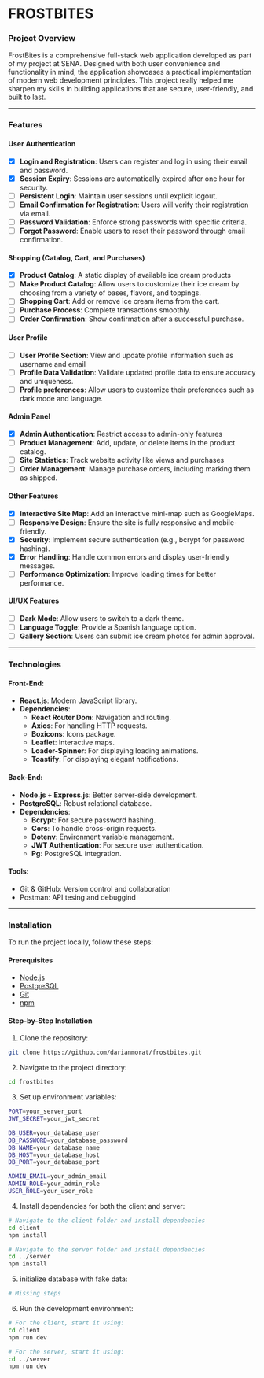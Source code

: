 # FROSTBITES

### Project Overview

FrostBites is a comprehensive full-stack web application developed as part of my project 
at SENA. Designed with both user convenience and functionality in mind, the application 
showcases a practical implementation of modern web development principles. This project 
really helped me sharpen my skills in building applications that are secure, 
user-friendly, and built to last.

---

### Features
#### User Authentication
- [x] **Login and Registration**: Users can register and log in using their email and password.
- [x] **Session Expiry**: Sessions are automatically expired after one hour for security.
- [ ] **Persistent Login**: Maintain user sessions until explicit logout.
- [ ] **Email Confirmation for Registration**: Users will verify their registration via email.
- [ ] **Password Validation**: Enforce strong passwords with specific criteria.
- [ ] **Forgot Password**: Enable users to reset their password through email confirmation.

#### Shopping (Catalog, Cart, and Purchases)
- [x] **Product Catalog**: A static display of available ice cream products
- [ ] **Make Product Catalog**: Allow users to customize their ice cream by choosing from a variety of bases, flavors, and toppings.
- [ ] **Shopping Cart**: Add or remove ice cream items from the cart.
- [ ] **Purchase Process**: Complete transactions smoothly.
- [ ] **Order Confirmation**: Show confirmation after a successful purchase.

#### User Profile
- [ ] **User Profile Section**: View and update profile information such as username and email
- [ ] **Profile Data Validation**: Validate updated profile data to ensure accuracy and uniqueness.
- [ ] **Profile preferences**: Allow users to customize their preferences such as dark mode and  language.

#### Admin Panel
- [x] **Admin Authentication**: Restrict access to admin-only features
- [ ] **Product Management**: Add, update, or delete items in the product catalog.
- [ ] **Site Statistics**: Track website activity like views and purchases
- [ ] **Order Management**: Manage purchase orders, including marking them as shipped.

#### Other Features
- [x] **Interactive Site Map**: Add an interactive mini-map such as GoogleMaps.
- [ ] **Responsive Design**: Ensure the site is fully responsive and mobile-friendly.
- [x] **Security**: Implement secure authentication (e.g., bcrypt for password hashing).
- [x] **Error Handling**: Handle common errors and display user-friendly messages.
- [ ] **Performance Optimization**: Improve loading times for better performance.

#### UI/UX Features
- [ ] **Dark Mode**: Allow users to switch to a dark theme.
- [ ] **Language Toggle**: Provide a Spanish language option.
- [ ] **Gallery Section**: Users can submit ice cream photos for admin approval.

---

### Technologies
#### Front-End:
- **React.js**: Modern JavaScript library.
- **Dependencies**:
  - **React Router Dom**: Navigation and routing.
  - **Axios**: For handling HTTP requests.
  - **Boxicons**: Icons package.
  - **Leaflet**: Interactive maps.
  - **Loader-Spinner**: For displaying loading animations.
  - **Toastify**: For displaying elegant notifications.

#### Back-End:
- **Node.js + Express.js**: Better server-side development.
- **PostgreSQL**: Robust relational database.
- **Dependencies**:
  - **Bcrypt**: For secure password hashing.
  - **Cors**: To handle cross-origin requests.
  - **Dotenv**: Environment variable management.
  - **JWT Authentication**: For secure user authentication.
  - **Pg**: PostgreSQL integration.

#### Tools:
- Git & GitHub: Version control and collaboration
- Postman: API tesing and debuggind

---

### Installation

To run the project locally, follow these steps:

#### Prerequisites

- [Node.js](https://nodejs.org/)
- [PostgreSQL](https://www.postgresql.org/)
- [Git](https://git-scm.com/)
- [npm](https://www.npmjs.com/)

#### Step-by-Step Installation

1. Clone the repository:

```bash
git clone https://github.com/darianmorat/frostbites.git
```

2. Navigate to the project directory:
```bash
cd frostbites
```

3. Set up environment variables:
```bash
PORT=your_server_port
JWT_SECRET=your_jwt_secret

DB_USER=your_database_user
DB_PASSWORD=your_database_password
DB_NAME=your_database_name
DB_HOST=your_database_host
DB_PORT=your_database_port

ADMIN_EMAIL=your_admin_email
ADMIN_ROLE=your_admin_role
USER_ROLE=your_user_role
```

4. Install dependencies for both the client and server:
```bash
# Navigate to the client folder and install dependencies
cd client
npm install

# Navigate to the server folder and install dependencies
cd ../server
npm install
```

5. initialize database with fake data:
```bash
# Missing steps
```

6. Run the development environment:
```bash
# For the client, start it using:
cd client
npm run dev

# For the server, start it using:
cd ../server
npm run dev
```
